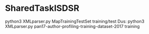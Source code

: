 # SharedTaskISDSR

python3 XMLparser.py MapTrainingTestSet training/test
Dus:
python3 XMLparser.py pan17-author-profiling-training-dataset-2017 training
